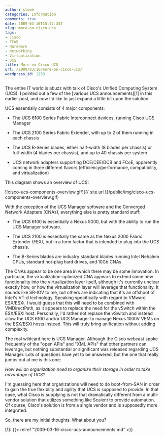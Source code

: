 ```yaml
---
author: slowe
categories: Information
comments: true
date: 2009-03-16T15:47:34Z
slug: more-on-cisco-ucs
tags:
- Cisco
- FCoE
- Hardware
- Networking
- Virtualization
- UCS
title: More on Cisco UCS
url: /2009/03/16/more-on-cisco-ucs/
wordpress_id: 1239
---
```


The entire IT world is abuzz with talk of Cisco's Unified Computing System (UCS). I pointed out a few of the [various UCS announcements][1] in this earlier post, and now I'd like to just expand a little bit upon the solution.

UCS essentially consists of 4 major components:

* The UCS 6100 Series Fabric Interconnect devices, running Cisco UCS Manager

* The UCS 2100 Series Fabric Extender, with up to 2 of them running in each chassis

* The UCS B-Series blades, either half-width (8 blades per chassis) or full-width (4 blades per chassis), and up to 40 chassis per system

* UCS network adapters supporting DCE/CEE/DCB and FCoE, apparently coming in three different flavors (efficiency/performance, compatibility, and virtualization)

This diagram shows an overview of UCS:

![cisco-ucs-components-overview.gif]({{ site.url }}/public/img/cisco-ucs-components-overview.gif)

With the exception of the UCS Manager software and the Converged Network Adapters (CNAs), everything else is pretty standard stuff:

* The UCS 6100 is essentially a Nexus 5000, but with the ability to run the UCS Manager software.

* The UCS 2100 is essentially the same as the Nexus 2000 Fabric Extender (FEX), but in a form factor that is intended to plug into the UCS chassis.

* The B-Series blades are industry standard blades running Intel Nehalem CPUs, standard hot-plug hard drives, and 10Gb CNAs.

The CNAs appear to be one area in which there may be some innovation. In particular, the virtualization-optimized CNA appears to extend some new functionality into the virtualization layer itself, although it's currently unclear exactly how, or how the virtualization layer will leverage that functionality. It sounds like SR-IOV to me, but others are indicating that it's an offshoot of Intel's VT-d technology. Speaking specifically with regard to VMware ESX/ESXi, I would guess that this will need to be combined with VMDirectPath, as it appears to replace the need for the vSwitch within the ESX/ESXi host. Personally, I'd rather not replace the vSwitch and instead allow the UCS 6100 and/or UCS Manager to manage Nexus 1000V VEMs on the ESX/ESXi hosts instead. This will truly bring unification without adding complexity.

The real wildcard here is UCS Manager. Although the Cisco webcast spoke frequently of the "open APIs" and "XML APIs" that other partners can leverage, but nothing substantial or significant was released regarding UCS Manager. Lots of questions have yet to be answered, but the one that really jumps out at me is this one:

_How will an organization need to organize their storage in order to take advantage of UCS?_

I'm guessing here that organizations will need to do boot-from-SAN in order to gain the true flexiblity and agility that UCS is supposed to provide. In that case, what Cisco is supplying is not that dramatically different from a multi-vendor solution that utilizes something like Scalent to provide automation. Of course, Cisco's solution is from a single vendor and is supposedly more integrated.

So, there are my initial thoughts. What about you?

[1]: {{< relref "2009-03-16-cisco-ucs-announcements.md" >}}
